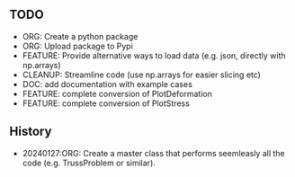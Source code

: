 
## TODO
- ORG: Create a python package
- ORG: Upload package to Pypi
- FEATURE: Provide alternative ways to load data (e.g. json, directly with np.arrays)
- CLEANUP: Streamline code (use np.arrays for easier slicing etc)
- DOC: add documentation with example cases
- FEATURE: complete conversion of PlotDeformation
- FEATURE: complete conversion of PlotStress

## History 

- 20240127:ORG: Create a master class that performs seemleasly all the code (e.g. TrussProblem or similar).
